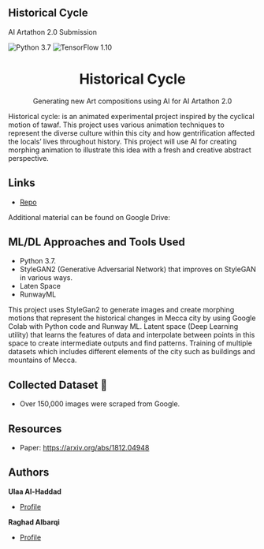 ## Historical Cycle
AI Artathon 2.0 Submission

![Python 3.7](https://img.shields.io/badge/python-3.7-green.svg?style=plastic)
![TensorFlow 1.10](https://img.shields.io/badge/tensorflow-1.10-green.svg?style=plastic)



<h1 align="center">Historical Cycle</h1>

<p align="center">Generating new Art compositions using AI for AI Artathon 2.0</p>


Historical cycle: is an animated experimental project inspired by the cyclical motion of tawaf. This project uses various animation techniques to represent the diverse culture within this city and how gentrification affected the locals’ lives throughout history.
This project will use AI for creating morphing animation to illustrate this idea with a fresh and creative abstract perspective.

## Links

- [Repo](https://github.com/Ulaa/Historical-Cycle)

Additional material can be found on Google Drive:





## ML/DL Approaches and Tools Used

- Python 3.7.
- StyleGAN2 (Generative Adversarial Network) that improves on StyleGAN in various ways.
- Laten Space
- RunwayML

This project uses StyleGan2  to generate images and create morphing motions that represent the historical changes in Mecca city by using Google Colab with Python code and  Runway ML. Latent space (Deep Learning utility) that learns the features of data and interpolate between points in this space to create intermediate outputs and find patterns. Training of multiple datasets which includes different elements of the city such as buildings and mountains of Mecca.


## Collected Dataset 📜
- Over 150,000 images were scraped from Google.

## Resources

- Paper: https://arxiv.org/abs/1812.04948




## Authors

**Ulaa Al-Haddad**

- [Profile](https://github.com/Ulaa)

**Raghad Albarqi**

- [Profile](https://github.com/Raghadalbarqi)



   


  
   










